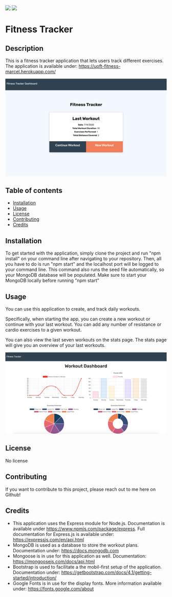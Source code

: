 <img src="https://img.shields.io/badge/cestmarcel-Fitness+Tracker-navy">

<img src="https://img.shields.io/badge/Version-1.0-green">

# Fitness Tracker

## Description

This is a fitness tracker application that lets users track different exercises. The application is available under: https://uoft-fitness-marcel.herokuapp.com/

![Screenshot of the landing page](https://github.com/cestmarcel/uoft-fitness/blob/master/assets/screenshots/landing.png)

## Table of contents

- [Installation](#Installation)
- [Usage](#Usage)
- [License](#License)
- [Contributing](#Contributing)
- [Credits](#Credits)

## Installation

To get started with the application, simply clone the project and run "npm install" on your command line after navigating to your repository. Then, all you have to do is run "npm start" and the localhost port will be logged to your command line. This command also runs the seed file automatically, so your MongoDB database will be populated. Make sure to start your MongoDB locally before running "npm start"

## Usage

You can use this application to create, and track daily workouts. 

Specifically, when starting the app, you can create a new workout or continue with your last workout. You can add any number of resistance or cardio exercises to a given workout.

You can also view the last seven workouts on the stats page. The stats page will give you an overview of your last workouts.

![Screenshot of the stats page](https://github.com/cestmarcel/uoft-fitness/blob/master/assets/screenshots/stats.png)

## License

No license

## Contributing

If you want to contribute to this project, please reach out to me here on Github!

## Credits

- This application uses the Express module for Node.js. Documentation is available under https://www.npmjs.com/package/express. Full documentation for Express.js is available under: https://expressjs.com/en/api.html
- MongoDB is used as a database to store the workout plans. Documentation under: https://docs.mongodb.com
- Mongoose is in use for this application as well. Documentation: https://mongoosejs.com/docs/api.html
- Bootstrap is used to facilitate a the mobil-first setup of the application. Documentation under: https://getbootstrap.com/docs/4.1/getting-started/introduction/
- Google Fonts is in use for the display fonts. More information available under: https://fonts.google.com/about

